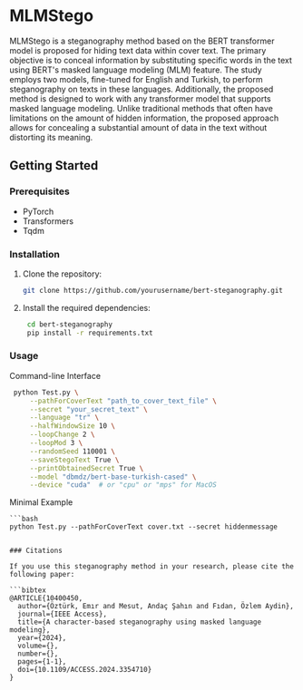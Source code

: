 # MLMStego

MLMStego is a steganography method based on the BERT transformer model is proposed for hiding text data within cover text. The primary objective is to conceal information by substituting specific words in the text using BERT's masked language modeling (MLM) feature. The study employs two models, fine-tuned for English and Turkish, to perform steganography on texts in these languages. Additionally, the proposed method is designed to work with any transformer model that supports masked language modeling. Unlike traditional methods that often have limitations on the amount of hidden information, the proposed approach allows for concealing a substantial amount of data in the text without distorting its meaning. 


## Getting Started

### Prerequisites

- PyTorch
- Transformers
- Tqdm

### Installation

1. Clone the repository:

   ```bash
   git clone https://github.com/yourusername/bert-steganography.git

2. Install the required dependencies:

   ```bash
    cd bert-steganography
    pip install -r requirements.txt


### Usage

Command-line Interface

   ```bash
    python Test.py \
        --pathForCoverText "path_to_cover_text_file" \
        --secret "your_secret_text" \
        --language "tr" \
        --halfWindowSize 10 \
        --loopChange 2 \
        --loopMod 3 \
        --randomSeed 110001 \
        --saveStegoText True \
        --printObtainedSecret True \
        --model "dbmdz/bert-base-turkish-cased" \
        --device "cuda"  # or "cpu" or "mps" for MacOS
```

Minimal Example

    ```bash
    python Test.py --pathForCoverText cover.txt --secret hiddenmessage
```

### Citations

If you use this steganography method in your research, please cite the following paper:

```bibtex
@ARTICLE{10400450,
  author={Öztürk, Emır and Mesut, Andaç Şahın and Fıdan, Özlem Aydin},
  journal={IEEE Access}, 
  title={A character-based steganography using masked language modeling}, 
  year={2024},
  volume={},
  number={},
  pages={1-1},
  doi={10.1109/ACCESS.2024.3354710}
}
